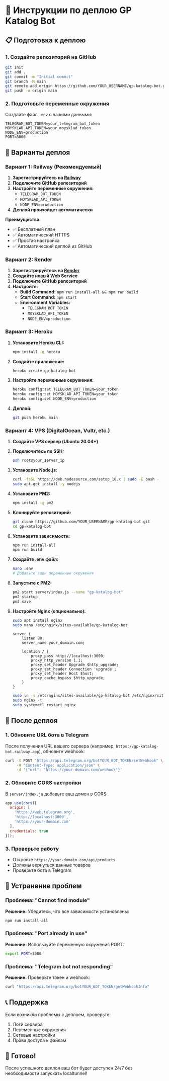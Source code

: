 # 🚀 Инструкции по деплою GP Katalog Bot

## 📋 Подготовка к деплою

### 1. Создайте репозиторий на GitHub
```bash
git init
git add .
git commit -m "Initial commit"
git branch -M main
git remote add origin https://github.com/YOUR_USERNAME/gp-katalog-bot.git
git push -u origin main
```

### 2. Подготовьте переменные окружения
Создайте файл `.env` с вашими данными:
```env
TELEGRAM_BOT_TOKEN=your_telegram_bot_token
MOYSKLAD_API_TOKEN=your_moysklad_token
NODE_ENV=production
PORT=3000
```

## 🚀 Варианты деплоя

### Вариант 1: Railway (Рекомендуемый)

1. **Зарегистрируйтесь на [Railway](https://railway.app/)**
2. **Подключите GitHub репозиторий**
3. **Настройте переменные окружения:**
   - `TELEGRAM_BOT_TOKEN`
   - `MOYSKLAD_API_TOKEN`
   - `NODE_ENV=production`
4. **Деплой произойдет автоматически**

**Преимущества:**
- ✅ Бесплатный план
- ✅ Автоматический HTTPS
- ✅ Простая настройка
- ✅ Автоматический деплой из GitHub

### Вариант 2: Render

1. **Зарегистрируйтесь на [Render](https://render.com/)**
2. **Создайте новый Web Service**
3. **Подключите GitHub репозиторий**
4. **Настройте:**
   - **Build Command:** `npm run install-all && npm run build`
   - **Start Command:** `npm start`
   - **Environment Variables:**
     - `TELEGRAM_BOT_TOKEN`
     - `MOYSKLAD_API_TOKEN`
     - `NODE_ENV=production`

### Вариант 3: Heroku

1. **Установите Heroku CLI:**
   ```bash
   npm install -g heroku
   ```

2. **Создайте приложение:**
   ```bash
   heroku create gp-katalog-bot
   ```

3. **Настройте переменные окружения:**
   ```bash
   heroku config:set TELEGRAM_BOT_TOKEN=your_token
   heroku config:set MOYSKLAD_API_TOKEN=your_token
   heroku config:set NODE_ENV=production
   ```

4. **Деплой:**
   ```bash
   git push heroku main
   ```

### Вариант 4: VPS (DigitalOcean, Vultr, etc.)

1. **Создайте VPS сервер (Ubuntu 20.04+)**
2. **Подключитесь по SSH:**
   ```bash
   ssh root@your_server_ip
   ```

3. **Установите Node.js:**
   ```bash
   curl -fsSL https://deb.nodesource.com/setup_18.x | sudo -E bash -
   sudo apt-get install -y nodejs
   ```

4. **Установите PM2:**
   ```bash
   npm install -g pm2
   ```

5. **Клонируйте репозиторий:**
   ```bash
   git clone https://github.com/YOUR_USERNAME/gp-katalog-bot.git
   cd gp-katalog-bot
   ```

6. **Установите зависимости:**
   ```bash
   npm run install-all
   npm run build
   ```

7. **Создайте .env файл:**
   ```bash
   nano .env
   # Добавьте ваши переменные окружения
   ```

8. **Запустите с PM2:**
   ```bash
   pm2 start server/index.js --name "gp-katalog-bot"
   pm2 startup
   pm2 save
   ```

9. **Настройте Nginx (опционально):**
   ```bash
   sudo apt install nginx
   sudo nano /etc/nginx/sites-available/gp-katalog-bot
   ```

   ```nginx
   server {
       listen 80;
       server_name your_domain.com;
       
       location / {
           proxy_pass http://localhost:3000;
           proxy_http_version 1.1;
           proxy_set_header Upgrade $http_upgrade;
           proxy_set_header Connection 'upgrade';
           proxy_set_header Host $host;
           proxy_cache_bypass $http_upgrade;
       }
   }
   ```

   ```bash
   sudo ln -s /etc/nginx/sites-available/gp-katalog-bot /etc/nginx/sites-enabled/
   sudo nginx -t
   sudo systemctl restart nginx
   ```

## 🔧 После деплоя

### 1. Обновите URL бота в Telegram
После получения URL вашего сервера (например, `https://gp-katalog-bot.railway.app`), обновите webhook:

```bash
curl -X POST "https://api.telegram.org/botYOUR_BOT_TOKEN/setWebhook" \
     -H "Content-Type: application/json" \
     -d '{"url": "https://your-domain.com/webhook"}'
```

### 2. Обновите CORS настройки
В `server/index.js` добавьте ваш домен в CORS:

```javascript
app.use(cors({
  origin: [
    'https://web.telegram.org', 
    'http://localhost:3000', 
    'https://your-domain.com'
  ],
  credentials: true
}));
```

### 3. Проверьте работу
- Откройте `https://your-domain.com/api/products`
- Должны вернуться данные товаров
- Проверьте бота в Telegram

## 🐛 Устранение проблем

### Проблема: "Cannot find module"
**Решение:** Убедитесь, что все зависимости установлены:
```bash
npm run install-all
```

### Проблема: "Port already in use"
**Решение:** Используйте переменную окружения PORT:
```bash
export PORT=3000
```

### Проблема: "Telegram bot not responding"
**Решение:** Проверьте токен и webhook:
```bash
curl "https://api.telegram.org/botYOUR_BOT_TOKEN/getWebhookInfo"
```

## 📞 Поддержка

Если возникли проблемы с деплоем, проверьте:
1. Логи сервера
2. Переменные окружения
3. Сетевые настройки
4. Права доступа к файлам

## 🎉 Готово!

После успешного деплоя ваш бот будет доступен 24/7 без необходимости запускать localtunnel! 
